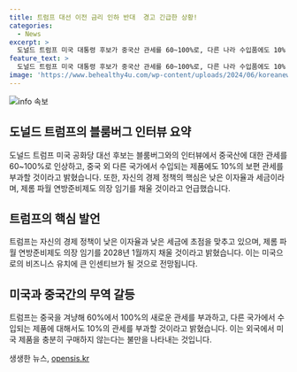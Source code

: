 ```yaml
---
title: 트럼프 대선 이전 금리 인하 반대  경고 긴급한 상황!
categories:
  - News
excerpt: >
  도널드 트럼프 미국 대통령 후보가 중국산 관세를 60~100%로, 다른 나라 수입품에도 10% 관세를 부과할 것이라고 발표함. 또한, 블룸버그와의 인터뷰에서 경제 정책과 미래 연방준비제도 의장에 대한 발언을 전했다. 또한, 중국과의 무역 문제에 대한 강경한 입장을 강조했으며, 법인세율도 15%까지 낮추고자 한다고 언급했다.
feature_text: >
  도널드 트럼프 미국 대통령 후보가 중국산 관세를 60~100%로, 다른 나라 수입품에도 10% 관세를 부과할 것이라고 발표함. 또한, 블룸버그와의 인터뷰에서 경제 정책과 미래 연방준비제도 의장에 대한 발언을 전했다. 또한, 중국과의 무역 문제에 대한 강경한 입장을 강조했으며, 법인세율도 15%까지 낮추고자 한다고 언급했다.
image: 'https://www.behealthy4u.com/wp-content/uploads/2024/06/koreanews.jpg'
---
```


<p><img src="https://www.behealthy4u.com/wp-content/uploads/2024/06/koreanews.jpg" alt="info 속보" /></p>

<h2 data-ke-size="size26">도널드 트럼프의 블룸버그 인터뷰 요약</h2>

<p data-ke-size="size16">도널드 트럼프 미국 공화당 대선 후보는 블룸버그와의 인터뷰에서 중국산에 대한 관세를 60~100%로 인상하고, 중국 외 다른 국가에서 수입되는 제품에도 10%의 보편 관세를 부과할 것이라고 밝혔습니다. 또한, 자신의 경제 정책의 핵심은 낮은 이자율과 세금이라며, 제롬 파월 연방준비제도 의장 임기를 채울 것이라고 언급했습니다.</p>

<h2 data-ke-size="size26">트럼프의 핵심 발언</h2>

<p data-ke-size="size16">트럼프는 자신의 경제 정책이 낮은 이자율과 낮은 세금에 초점을 맞추고 있으며, 제롬 파월 연방준비제도 의장 임기를 2028년 1월까지 채울 것이라고 밝혔습니다. 이는 미국으로의 비즈니스 유치에 큰 인센티브가 될 것으로 전망됩니다.</p>

<h2 data-ke-size="size26">미국과 중국간의 무역 갈등</h2>

<p data-ke-size="size16">트럼프는 중국을 겨냥해 60%에서 100%의 새로운 관세를 부과하고, 다른 국가에서 수입되는 제품에 대해서도 10%의 관세를 부과할 것이라고 밝혔습니다. 이는 외국에서 미국 제품을 충분히 구매하지 않는다는 불만을 나타내는 것입니다.</p>
생생한 뉴스, <a href="https://opensis.kr" rel="dofollow">opensis.kr</a>


